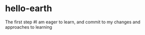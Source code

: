 # hello-earth
The first step 
#I am eager to learn, and commit to my changes and approaches to learning

